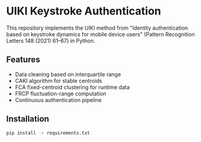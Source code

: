 # UIKI Keystroke Authentication

This repository implements the UIKI method from "Identity authentication based on keystroke dynamics for mobile device users" (Pattern Recognition Letters 148 (2021) 61–67) in Python.

## Features
- Data cleaning based on interquartile range
- CAKI algorithm for stable centroids
- FCA fixed-centroid clustering for runtime data
- FRCP fluctuation-range computation
- Continuous authentication pipeline

## Installation
```bash
pip install -r requirements.txt